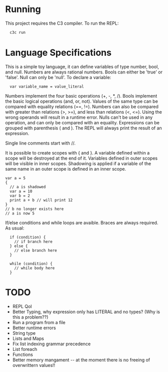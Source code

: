 # Running
This project requires the C3 compiler.
To run the REPL:
```bash
  c3c run
```

# Language Specifications

This is a simple toy language, it can define variables of type number, bool, and null.
Numbers are always rational numbers. Bools can either be 'true' or 'false'. Null can only be 'null'.
To declare a variable:
```
  var variable_name = value_literal
```

Numbers implement the four basic operations (+, -, *, /).
Bools implement the basic logical operations (and, or, not).
Values of the same type can be compared with equality relations (==, !=).
Numbers can also be compared with greater than relations (>, >=), and less than relations (<, <=).
Using the wrong operands will result in a runtime error.
Nulls can't be used in any operation, and can only be compared with an equality.
Expressions can be grouped with parenthesis ( and ).
The REPL will always print the result of an expression.

Single line comments start with //.

It is possible to create scopes with { and }. A variable defined within a scope will be destroyed at the end of it.
Variables defined in outer scopes will be visible in inner scopes.
Shadowing is applied if a variable of the same name in an outer scope is defined in an inner scope.
```
var a = 5
{
  // a is shadowed
  var a = 10
  var b = 2
  print a + b // will print 12
}
// b no longer exists here
// a is now 5
```

If/else conditions and while loops are avaible. Braces are always required. 
As usual:
```
  if (condition) {
    // if branch here
  } else {
    // else branch here
  }

  while (condition) {
    // while body here
  }
```

# TODO
- REPL Qol
- Better Typing, why expression only has LITERAL and no types? (Why is this a problem??)
- Run a program from a file
- Better runtime errors
- String type
- Lists and Maps
- Fix list indexing grammar precedence
- List foreach
- Functions
- Better memory mangament -- at the moment there is no freeing of overwrittern values!!
